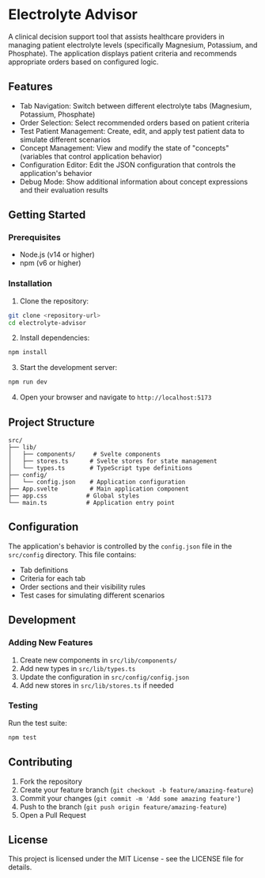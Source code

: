 # Electrolyte Advisor

A clinical decision support tool that assists healthcare providers in managing patient electrolyte levels (specifically Magnesium, Potassium, and Phosphate). The application displays patient criteria and recommends appropriate orders based on configured logic.

## Features

- Tab Navigation: Switch between different electrolyte tabs (Magnesium, Potassium, Phosphate)
- Order Selection: Select recommended orders based on patient criteria
- Test Patient Management: Create, edit, and apply test patient data to simulate different scenarios
- Concept Management: View and modify the state of "concepts" (variables that control application behavior)
- Configuration Editor: Edit the JSON configuration that controls the application's behavior
- Debug Mode: Show additional information about concept expressions and their evaluation results

## Getting Started

### Prerequisites

- Node.js (v14 or higher)
- npm (v6 or higher)

### Installation

1. Clone the repository:
```bash
git clone <repository-url>
cd electrolyte-advisor
```

2. Install dependencies:
```bash
npm install
```

3. Start the development server:
```bash
npm run dev
```

4. Open your browser and navigate to `http://localhost:5173`

## Project Structure

```
src/
├── lib/
│   ├── components/     # Svelte components
│   ├── stores.ts      # Svelte stores for state management
│   └── types.ts       # TypeScript type definitions
├── config/
│   └── config.json    # Application configuration
├── App.svelte         # Main application component
├── app.css           # Global styles
└── main.ts           # Application entry point
```

## Configuration

The application's behavior is controlled by the `config.json` file in the `src/config` directory. This file contains:

- Tab definitions
- Criteria for each tab
- Order sections and their visibility rules
- Test cases for simulating different scenarios

## Development

### Adding New Features

1. Create new components in `src/lib/components/`
2. Add new types in `src/lib/types.ts`
3. Update the configuration in `src/config/config.json`
4. Add new stores in `src/lib/stores.ts` if needed

### Testing

Run the test suite:
```bash
npm test
```

## Contributing

1. Fork the repository
2. Create your feature branch (`git checkout -b feature/amazing-feature`)
3. Commit your changes (`git commit -m 'Add some amazing feature'`)
4. Push to the branch (`git push origin feature/amazing-feature`)
5. Open a Pull Request

## License

This project is licensed under the MIT License - see the LICENSE file for details.
